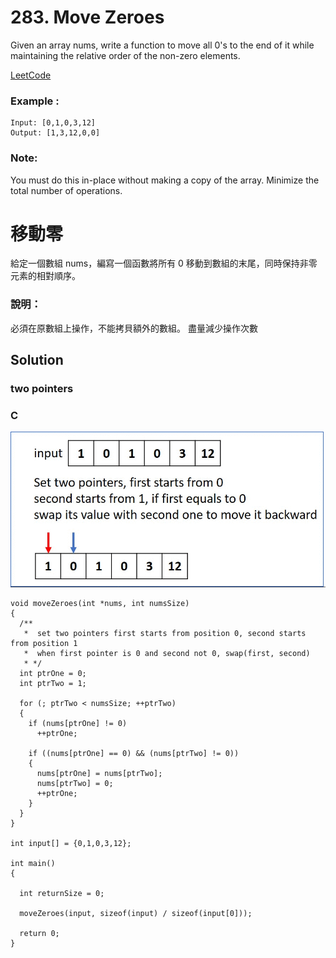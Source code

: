 # 283. Move Zeroes
Given an array nums, write a function to move all 0's to the end of it while maintaining the relative order of the non-zero elements.

[LeetCode](https://leetcode.com/problems/move-zeroes/)

### Example :
```
Input: [0,1,0,3,12]
Output: [1,3,12,0,0]
```
### Note:
You must do this in-place without making a copy of the array.
Minimize the total number of operations.

#  移動零
給定一個數組 nums，編寫一個函數將所有 0 移動到數組的末尾，同時保持非零元素的相對順序。

### 說明：
必須在原數組上操作，不能拷貝額外的數組。
盡量減少操作次數

## Solution  
### two pointers

### C
<img src="img/283.gif" width = "881"/>

```
void moveZeroes(int *nums, int numsSize)
{
  /**
   *  set two pointers first starts from position 0, second starts from position 1
   *  when first pointer is 0 and second not 0, swap(first, second)
   * */
  int ptrOne = 0;
  int ptrTwo = 1;

  for (; ptrTwo < numsSize; ++ptrTwo)
  {
    if (nums[ptrOne] != 0)
      ++ptrOne;

    if ((nums[ptrOne] == 0) && (nums[ptrTwo] != 0))
    {
      nums[ptrOne] = nums[ptrTwo];
      nums[ptrTwo] = 0;
      ++ptrOne;
    }
  }
}

int input[] = {0,1,0,3,12};

int main()
{

  int returnSize = 0;

  moveZeroes(input, sizeof(input) / sizeof(input[0]));

  return 0;
}
```


